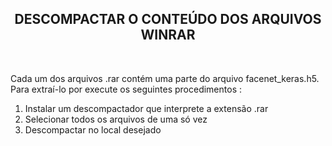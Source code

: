 <h2 align="center">DESCOMPACTAR O CONTEÚDO DOS ARQUIVOS WINRAR</h2><br>
<p>Cada um dos arquivos .rar contém uma parte do arquivo facenet_keras.h5. Para extraí-lo por execute os seguintes procedimentos :</p>
<ol>
  <li>Instalar um descompactador que interprete a extensão .rar</li>
  <li>Selecionar todos os arquivos de uma só vez</li>
  <li>Descompactar no local desejado</li>
</ol>
